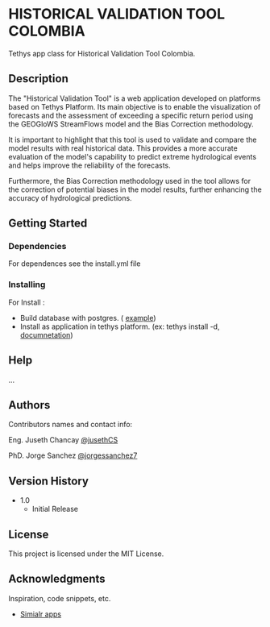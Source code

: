# HISTORICAL VALIDATION TOOL COLOMBIA

Tethys app class for Historical Validation Tool Colombia.

## Description

The "Historical Validation Tool" is a web application developed on platforms based on Tethys Platform. Its main objective is to enable the visualization of forecasts and the assessment of exceeding a specific return period using the GEOGloWS StreamFlows model and the Bias Correction methodology.

It is important to highlight that this tool is used to validate and compare the model results with real historical data. This provides a more accurate evaluation of the model's capability to predict extreme hydrological events and helps improve the reliability of the forecasts.

Furthermore, the Bias Correction methodology used in the tool allows for the correction of potential biases in the model results, further enhancing the accuracy of hydrological predictions.


## Getting Started

### Dependencies

For dependences see the install.yml file

### Installing

For Install : 

- Build database with postgres. ( [example](https://github.com/jhrodriguezch/CIAT-backend_colombia))
- Install as application in tethys platform. (ex: tethys install -d, [documnetation](https://docs.tethysplatform.org/en/stable))

## Help

...

## Authors

Contributors names and contact info:

Eng. Juseth Chancay
[@jusethCS](https://github.com/jusethCS)

PhD. Jorge Sanchez
[@jorgessanchez7](https://github.com/jorgessanchez7)

## Version History

* 1.0
    * Initial Release

## License

This project is licensed under the MIT License.

## Acknowledgments

Inspiration, code snippets, etc.
* [Simialr apps](https://github.com/jusethCS?tab=repositories)
